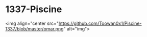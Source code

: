 # 1337-Piscine
<img align="center src="https://github.com/Toowan0x1/Piscine-1337/blob/master/omar.png" alt="img">
